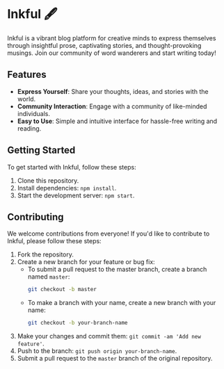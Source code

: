 # Inkful 🖋️

Inkful is a vibrant blog platform for creative minds to express themselves through insightful prose, captivating stories, and thought-provoking musings. Join our community of word wanderers and start writing today!

## Features
- **Express Yourself**: Share your thoughts, ideas, and stories with the world.
- **Community Interaction**: Engage with a community of like-minded individuals.
- **Easy to Use**: Simple and intuitive interface for hassle-free writing and reading.

## Getting Started
To get started with Inkful, follow these steps:
1. Clone this repository.
2. Install dependencies: `npm install`.
3. Start the development server: `npm start`.

## Contributing
We welcome contributions from everyone! If you'd like to contribute to Inkful, please follow these steps:
1. Fork the repository.
2. Create a new branch for your feature or bug fix:
   - To submit a pull request to the master branch, create a branch named `master`:
     ```bash
     git checkout -b master
     ```
   - To make a branch with your name, create a new branch with your name:
     ```bash
     git checkout -b your-branch-name
     ```
3. Make your changes and commit them: `git commit -am 'Add new feature'`.
4. Push to the branch: `git push origin your-branch-name`.
5. Submit a pull request to the `master` branch of the original repository.

